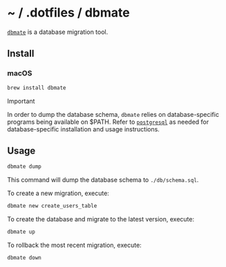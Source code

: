 # ~ / .dotfiles / dbmate

[`dbmate`](https://github.com/amacneil/dbmate) is a database migration tool.

## Install

### macOS

```sh
brew install dbmate
```

> [!IMPORTANT]  
> In order to dump the database schema, `dbmate` relies on database-specific
> programs being available on $PATH.  Refer to [`postgresql`](../postgresql/)
> as needed for database-specific installation and usage instructions.

## Usage

```sh
dbmate dump
```

This command will dump the database schema to `./db/schema.sql`.

To create a new migration, execute:

```sh
dbmate new create_users_table
```

To create the database and migrate to the latest version, execute:

```sh
dbmate up
```

To rollback the most recent migration, execute:

```sh
dbmate down
```
